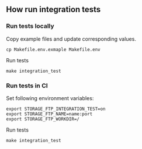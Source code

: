 ## How run integration tests

### Run tests locally

Copy example files and update corresponding values.

```shell
cp Makefile.env.exmaple Makefile.env
```

Run tests

```shell
make integration_test
```

### Run tests in CI

Set following environment variables:

```shell
export STORAGE_FTP_INTEGRATION_TEST=on
export STORAGE_FTP_NAME=name:port
export STORAGE_FTP_WORKDIR=/
```

Run tests

```shell
make integration_test
```